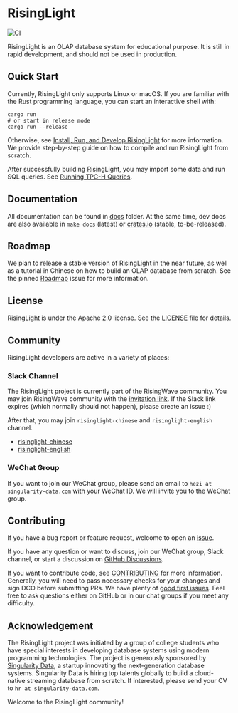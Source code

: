 # RisingLight

[![CI](https://github.com/risinglightdb/risinglight/workflows/CI/badge.svg?branch=main)](https://github.com/risinglightdb/risinglight/actions)

RisingLight is an OLAP database system for educational purpose. It is still in rapid development, and should not be used in production.

## Quick Start

Currently, RisingLight only supports Linux or macOS. If you are familiar with the Rust programming language, you can
start an interactive shell with:

```
cargo run
# or start in release mode
cargo run --release
```

Otherwise, see [Install, Run, and Develop RisingLight](docs/00-develop.md) for more information. We provide
step-by-step guide on how to compile and run RisingLight from scratch.

After successfully building RisingLight, you may import some data and run SQL queries. See [Running TPC-H Queries](docs/01-tpch.md).

## Documentation

All documentation can be found in [docs](docs/) folder. At the same time, dev docs are also available in `make docs`
(latest) or [crates.io](https://docs.rs/risinglight) (stable, to-be-released).

## Roadmap

We plan to release a stable version of RisingLight in the near future, as well as a tutorial in Chinese on how to build an OLAP database from scratch. See the pinned
[Roadmap](https://github.com/risinglightdb/risinglight/issues/317) issue for more information.

## License

RisingLight is under the Apache 2.0 license. See the [LICENSE](LICENSE) file for details.

## Community

RisingLight developers are active in a variety of places:

### Slack Channel

The RisingLight project is currently part of the RisingWave community. You may join RisingWave community with the [invitation link](https://join.slack.com/t/risingwave-community/shared_invite/zt-120rft0mr-d8uGk3d~NZiZAQWPnElOfw). If the Slack link expires (which normally should not happen), please create an issue :)

After that, you may join `risinglight-chinese` and `risinglight-english` channel.

* [risinglight-chinese](https://risingwave-community.slack.com/archives/C02UZDEE4AC)
* [risinglight-english](https://risingwave-community.slack.com/archives/C030SJRDT4J)

### WeChat Group

If you want to join our WeChat group, please send an email to `hezi at singularity-data.com` with your WeChat ID. We will invite you to the WeChat group.

## Contributing

If you have a bug report or feature request, welcome to open an [issue](https://github.com/risinglightdb/risinglight/issues).

If you have any question or want to discuss, join our WeChat group, Slack channel, or start a discussion on
[GitHub Discussions](https://github.com/risinglightdb/risinglight/discussions).

If you want to contribute code, see [CONTRIBUTING](CONTRIBUTING.md) for more information. Generally, you will need to
pass necessary checks for your changes and sign DCO before submitting PRs. We have plenty of [good first issues](https://github.com/risinglightdb/risinglight/issues?q=is%3Aopen+is%3Aissue+label%3A%22good+first+issue%22). Feel free to ask questions either on GitHub or in our chat groups if you meet any difficulty.

## Acknowledgement

The RisingLight project was initiated by a group of college students who have special interests in developing database systems using modern programming technologies. The project is generously sponsored by [Singularity Data](https://www.singularity-data.com/), a startup innovating the next-generation database systems. Singularity Data is hiring top talents globally to build a cloud-native streaming database from scratch. If interested, please send your CV to `hr at singularity-data.com`.

Welcome to the RisingLight community!
